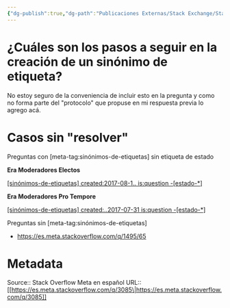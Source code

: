 ```yaml
---
{"dg-publish":true,"dg-path":"Publicaciones Externas/Stack Exchange/Stack Overflow en español/Stack Overflow en español Meta/es.meta.stackoverflow.com-3085.md","permalink":"/publicaciones-externas/stack-exchange/stack-overflow-en-espanol/stack-overflow-en-espanol-meta/es-meta-stackoverflow-com-3085/","title":"¿Cuáles son los pasos a seguir en la creación de un sinónimo de etiqueta?","hide":true,"noteIcon":"\"0\"","created":"2024-04-03T12:49:10.681-06:00","updated":"2024-04-05T16:44:02.290-06:00"}
---
```


# ¿Cuáles son los pasos a seguir en la creación de un sinónimo de etiqueta?

No estoy seguro de la conveniencia de incluir esto en la pregunta y como no forma parte del "protocolo" que propuse en mi respuesta previa lo agrego acá.

# Casos sin "resolver"

Preguntas con [meta-tag:sinónimos-de-etiquetas] sin etiqueta de estado

**Era Moderadores Electos**


[\[sinónimos-de-etiquetas\] created:2017-08-1.. is:question -\[estado-*\]](https://es.meta.stackoverflow.com/search?q=%5Bsin%C3%B3nimos-de-etiquetas%5D+created%3A2017-08-1..+is%3Aquestion+-%5Bestado-*%5D)

**Era Moderadores Pro Tempore**

[\[sinónimos-de-etiquetas\] created:..2017-07-31 is:question -\[estado-*\]](https://es.meta.stackoverflow.com/search?q=%5Bsin%C3%B3nimos-de-etiquetas%5D+created%3A..2017-07-31+is%3Aquestion+-%5Bestado-*%5D)

Preguntas sin [meta-tag:sinónimos-de-etiquetas]

- https://es.meta.stackoverflow.com/q/1495/65

# Metadata
Source:: Stack Overflow Meta en español
URL:: [[https://es.meta.stackoverflow.com/q/3085\|https://es.meta.stackoverflow.com/q/3085]]

